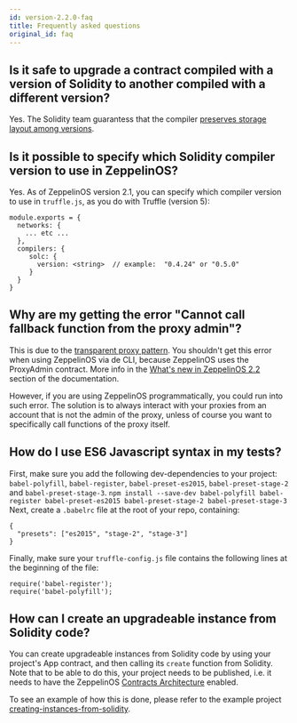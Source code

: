 ```yaml
---
id: version-2.2.0-faq
title: Frequently asked questions
original_id: faq
---
```


## Is it safe to upgrade a contract compiled with a version of Solidity to another compiled with a different version?

Yes. The Solidity team guarantess that the compiler [preserves storage layout among versions](https://twitter.com/ethchris/status/1073692785176444928).

## Is it possible to specify which Solidity compiler version to use in ZeppelinOS?

Yes. As of ZeppelinOS version 2.1, you can specify which compiler version to use in `truffle.js`, as you do with Truffle (version 5):

```
module.exports = {
  networks: {
    ... etc ...
  },
  compilers: {
     solc: {
       version: <string>  // example:  "0.4.24" or "0.5.0"
     }
  }
}
```

## Why are my getting the error "Cannot call fallback function from the proxy admin"?

This is due to the [transparent proxy pattern](https://docs.zeppelinos.org/docs/pattern.html#transparent-proxies-and-function-clashes). You shouldn't get this error when using ZeppelinOS via de CLI, because ZeppelinOS uses the ProxyAdmin contract. More info in the [What's new in ZeppelinOS 2.2](https://docs.zeppelinos.org/docs/new_2.2.html) section of the documentation.

However, if you are using ZeppelinOS programmatically, you could run into such error. The solution is to always interact with your proxies from an account that is not the admin of the proxy, unless of course you want to specifically call functions of the proxy itself.

## How do I use ES6 Javascript syntax in my tests?

First, make sure you add the following dev-dependencies to your project: `babel-polyfill`, `babel-register`, `babel-preset-es2015`, `babel-preset-stage-2` and `babel-preset-stage-3`.
`npm install --save-dev babel-polyfill babel-register babel-preset-es2015 babel-preset-stage-2 babel-preset-stage-3`
Next, create a `.babelrc` file at the root of your repo, containing:

```
{
  "presets": ["es2015", "stage-2", "stage-3"]
}
```

Finally, make sure your `truffle-config.js` file contains the following lines at the beginning of the file:

```
require('babel-register');
require('babel-polyfill');
```

## How can I create an upgradeable instance from Solidity code?

You can create upgradeable instances from Solidity code by using your project's App contract, and then calling its `create` function from Solidity. Note that to be able to do this, your project needs to be published, i.e. it needs to have the ZeppelinOS [Contracts Architecture](https://docs.zeppelinos.org/docs/architecture.html) enabled.

To see an example of how this is done, please refer to the example project [creating-instances-from-solidity](https://github.com/zeppelinos/zos/tree/master/examples/creating-instances-from-solidity).